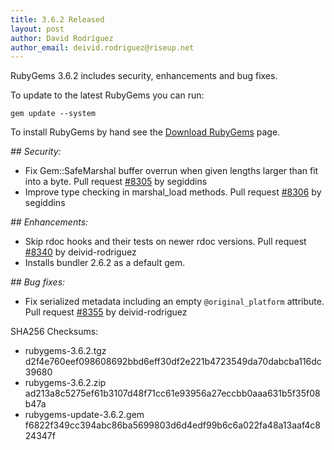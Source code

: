 ```yaml
---
title: 3.6.2 Released
layout: post
author: David Rodríguez
author_email: deivid.rodriguez@riseup.net
---
```


RubyGems 3.6.2 includes security, enhancements and bug fixes.

To update to the latest RubyGems you can run:

    gem update --system

To install RubyGems by hand see the [Download RubyGems][download] page.


_## Security:_

* Fix Gem::SafeMarshal buffer overrun when given lengths larger than fit
  into a byte. Pull request
  [#8305](https://github.com/rubygems/rubygems/pull/8305) by segiddins
* Improve type checking in marshal_load methods. Pull request
  [#8306](https://github.com/rubygems/rubygems/pull/8306) by segiddins

_## Enhancements:_

* Skip rdoc hooks and their tests on newer rdoc versions. Pull request
  [#8340](https://github.com/rubygems/rubygems/pull/8340) by
  deivid-rodriguez
* Installs bundler 2.6.2 as a default gem.

_## Bug fixes:_

* Fix serialized metadata including an empty `@original_platform`
  attribute. Pull request
  [#8355](https://github.com/rubygems/rubygems/pull/8355) by
  deivid-rodriguez


SHA256 Checksums:

* rubygems-3.6.2.tgz  
  d2f4e760eef098608692bbd6eff30df2e221b4723549da70dabcba116dc39680
* rubygems-3.6.2.zip  
  ad213a8c5275ef61b3107d48f71cc61e93956a27eccbb0aaa631b5f35f08b47a
* rubygems-update-3.6.2.gem  
  f6822f349cc394abc86ba5699803d6d4edf99b6c6a022fa48a13aaf4c824347f


[download]: https://rubygems.org/pages/download

